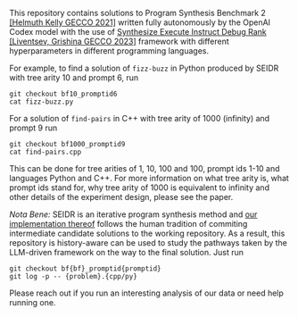 This repository contains solutions to Program Synthesis Benchmark 2 [[Helmuth Kelly GECCO 2021]](https://arxiv.org/abs/2106.06086) written fully autonomously by the OpenAI Codex model with the use of [Synthesize Execute Instruct Debug Rank](https://github.com/vadim0x60/seidr) [[Liventsev, Grishina GECCO 2023]]() framework with different hyperparameters in different programming languages.

For example, to find a solution of `fizz-buzz` in Python produced by SEIDR with tree arity 10 and prompt 6, run

```
git checkout bf10_promptid6
cat fizz-buzz.py
```

For a solution of `find-pairs` in C++ with tree arity of 1000 (infinity) and prompt 9 run 

```
git checkout bf1000_promptid9
cat find-pairs.cpp
```

This can be done for tree arities of 1, 10, 100 and 100, prompt ids 1-10 and languages Python and C++. For more information on what tree arity is, what prompt ids stand for, why tree arity of 1000 is equivalent to infinity and other details of the experiment design, please see the paper.

*Nota Bene:* SEIDR is an iterative program synthesis method and [our implementation thereof](https://github.com/vadim0x60/seidr) follows the human tradition of commiting intermediate candidate solutions to the working repository. As a result, this repository is history-aware can be used to study the pathways taken by the LLM-driven framework on the way to the final solution. Just run

```
git checkout bf{bf}_promptid{promptid}
git log -p -- {problem}.{cpp/py}
```

Please reach out if you run an interesting analysis of our data or need help running one.
